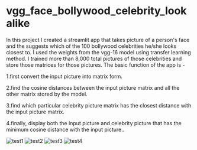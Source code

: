 <h1> vgg_face_bollywood_celebrity_lookalike</h1>

In this project I created a streamlit app that takes picture of a person's face and the suggests which of the 100 bollywood celebrities he/she looks closest to. I used the weights from the vgg-16 model using transfer learning method. I trained more than 8,000 total pictures of those celebrities and store those matrices for those pictures. The basic function of the app is -

1.first convert the input picture into matrix form.

2.find the cosine distances between the input picture matrix and all the other matrix stored by the model.

3.find which particular celebrity picture matrix has the closest distance with the input picture matrix.

4.finally, display both the input picture and celebrity picture that has the minimum cosine distance with the input picture..

![test1](https://user-images.githubusercontent.com/59179489/189209607-2fa55776-62b9-4d24-870b-973e64a80d04.PNG)
![test2](https://user-images.githubusercontent.com/59179489/189209987-1fad55d6-2369-4992-856c-4559d6b1b30b.PNG)
![test3](https://user-images.githubusercontent.com/59179489/189210208-0f24803a-8029-4b9c-9a02-916e4c735f01.PNG)
![test4](https://user-images.githubusercontent.com/59179489/189210431-3d6b3529-06ea-45f9-87e8-e84aa640ae5b.PNG)
